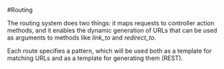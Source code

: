 #Routing

The routing system does two things: it maps requests to controller action methods,
and it enables the dynamic generation of URLs that can be used as arguments to methods
like *link_to* and *redirect_to*.

Each route specifies a pattern, which will be used both as a template for matching URLs
and as a template for generating them (REST).
